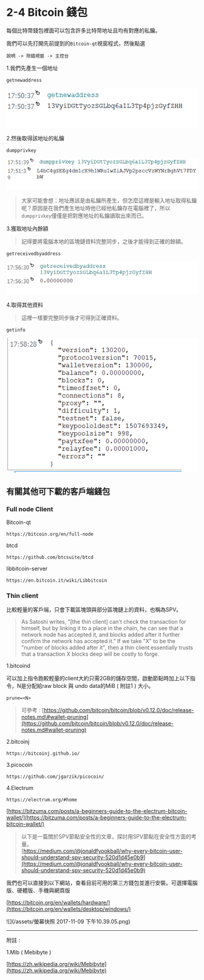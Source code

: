 # 2-4 Bitcoin 錢包

每個比特幣錢包裡面可以包含許多比特幣地址且均有對應的私鑰。

我們可以先打開先前提到的`Bitcoin-qt`視窗程式，然後點選

```
說明 -> 除錯視窗 -> 主控台
```

1.我們先產生一個地址

```
getnewaddress
```

![](/assets/newadd.png)

2.然後取得該地址的私鑰

```
dumpprivkey
```

![](/assets/newadd1.png)

> 大家可能會想：地址應該是由私鑰所產生，但怎麼這裡是輸入地址取得私鑰呢？原因是在我們產生地址時他已經他私鑰存在電腦裡了，所以`dumpprivkey`僅僅是把對應地址的私鑰讀取出來而已。

3.獲取地址內餘額

> 記得要將電腦本地的區塊鏈資料完整同步，之後才能得到正確的餘額。

```
getreceivedbyaddress
```

![](/assets/newadd2.png)

4.取得其他資料

> 這裡一樣要完整同步後才可得到正確資料。

```
getinfo
```

![](/assets/newadd3.png)

## 有關其他可下載的客戶端錢包

### Full node Client

Bitcoin-qt

```
https://bitcoin.org/en/full-node
```

btcd

```
https://github.com/btcsuite/btcd
```

libbitcoin-server

```
https://en.bitcoin.it/wiki/Libbitcoin
```

### Thin client

比較輕量的客戶端，只會下載區塊頭與部分區塊鏈上的資料，也稱為SPV。

> As Satoshi writes, "\[the thin client\] can't check the transaction for himself, but by linking it to a place in the chain, he can see that a network node has accepted it, and blocks added after it further confirm the network has accepted it." If we take "X" to be the "number of blocks added after it", then a thin client essentially trusts that a transaction X blocks deep will be costly to forge.

1.bitcoind

可以加上指令跑較輕量的client大約只需2GB的儲存空間，啟動節點時加上以下指令，N是分配給raw block 與 undo data的MiB \( 附註1 \) 大小。

```
prune=<N>
```

> 可參考 : [https://github.com/bitcoin/bitcoin/blob/v0.12.0/doc/release-notes.md\#wallet-pruning](https://github.com/bitcoin/bitcoin/blob/v0.12.0/doc/release-notes.md#wallet-pruning)

2.bitcoinj

```
https://bitcoinj.github.io/
```

3.picocoin

```
https://github.com/jgarzik/picocoin/
```

4.Electrum

```
https://electrum.org/#home
```

[https://bitzuma.com/posts/a-beginners-guide-to-the-electrum-bitcoin-wallet/](https://bitzuma.com/posts/a-beginners-guide-to-the-electrum-bitcoin-wallet/)

> 以下是一篇關於SPV節點安全性的文章，探討用SPV節點在安全性方面的考量。  
> [https://medium.com/@jonaldfyookball/why-every-bitcoin-user-should-understand-spv-security-520d1d45e0b9](https://medium.com/@jonaldfyookball/why-every-bitcoin-user-should-understand-spv-security-520d1d45e0b9)

我們也可以直接到以下網站，查看目前可用的第三方錢包並進行安裝。可選擇電腦版、硬體版、手機與網頁版

[https://bitcoin.org/en/wallets/hardware/](https://bitcoin.org/en/wallets/desktop/windows/)

![](/assets/螢幕快照 2017-11-09 下午10.39.05.png)

---

附註 :

1.Mib \( Mebibyte \)

[https://zh.wikipedia.org/wiki/Mebibyte](https://zh.wikipedia.org/wiki/Mebibyte)

